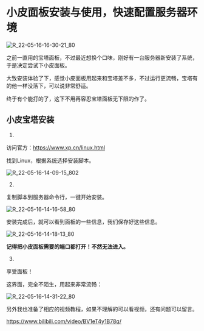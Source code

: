 # 小皮面板安装与使用，快速配置服务器环境

![R_22-05-16-16-30-21_80](https://pic.shejibiji.com/i/2022/05/16/62820ba668640.jpg)

之前一直用的宝塔面板，不过最近想换个口味，刚好有一台服务器新安装了系统，于是决定尝试下小皮面板。

大致安装体验了下，感觉小皮面板用起来和宝塔差不多，不过运行更流畅，宝塔有的他一样没落下，可以说非常舒适。

终于有个能打的了，这下不用再容忍宝塔面板无下限的作了。

## 小皮宝塔安装

1.

访问官方：https://www.xp.cn/linux.html

找到Linux，根据系统选择安装脚本。

![R_22-05-16-14-09-15_802](https://pic.shejibiji.com/i/2022/05/16/6281ec397c953.jpg)

2.

复制脚本到服务器命令行，一键开始安装。

![R_22-05-16-14-16-58_80](https://pic.shejibiji.com/i/2022/05/16/6281ef9854140.jpg)

安装完成后，就可以看到面板的一些信息，我们保存好这些信息。

![R_22-05-16-14-18-13_80](https://pic.shejibiji.com/i/2022/05/16/6281ef9b4e68a.jpg)

**记得把小皮面板需要的端口都打开！不然无法进入。**

3.

享受面板！

这界面，完全不陌生，用起来非常流畅：

![R_22-05-16-14-31-22_80](https://pic.shejibiji.com/i/2022/05/16/6281efc37266d.jpg)



另外我也准备了相应的视频教程，如果不理解的可以看视频，还有问题可以留言。

https://www.bilibili.com/video/BV1eT4y1B78q/
